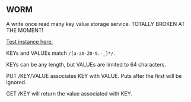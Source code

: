 WORM
---------

A write once read many key value storage service. TOTALLY BROKEN AT THE MOMENT!

[Test instance here.](http://rodarmor-worm.appspot.com)

KEYs and VALUEs match `/[a-zA-Z0-9.-_]*/`.

KEYs can be any length, but VALUEs are limited to 64 characters.

PUT /KEY/VALUE associates KEY with VALUE. Puts after the first will be ignored.

GET /KEY will return the value associated with KEY.
